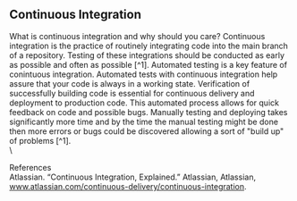 ## Continuous Integration

What is continuous integration and why should you care? Continuous integration is the practice of routinely integrating code into the main branch of a repository. Testing of these integrations should be conducted as early as possible and often as possible [^1]. Automated testing is a key feature of conintuous integration. Automated tests with continuous integration help assure that your code is always in a working state. Verification of successfully building code is essential for continuous delivery and deployment to production code. This automated process allows for quick feedback on code and possible bugs. Manually testing and deploying takes significantly more time and by the time the manual testing might be done then more errors or bugs could be discovered allowing a sort of "build up" of problems [^1].\
\


References\
Atlassian. “Continuous Integration, Explained.” Atlassian, Atlassian, www.atlassian.com/continuous-delivery/continuous-integration.
